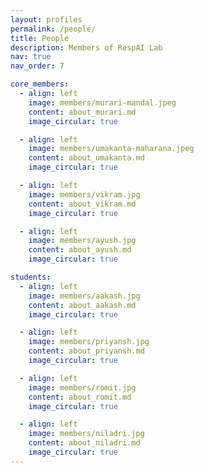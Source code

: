 ```yaml
---
layout: profiles
permalink: /people/
title: People
description: Members of RespAI Lab
nav: true
nav_order: 7

core_members:
  - align: left
    image: members/murari-mandal.jpeg
    content: about_murari.md
    image_circular: true

  - align: left
    image: members/umakanta-maharana.jpeg
    content: about_umakanta.md
    image_circular: true

  - align: left
    image: members/vikram.jpg
    content: about_vikram.md
    image_circular: true

  - align: left
    image: members/ayush.jpg
    content: about_ayush.md
    image_circular: true

students:
  - align: left
    image: members/aakash.jpg
    content: about_aakash.md
    image_circular: true

  - align: left
    image: members/priyansh.jpg
    content: about_priyansh.md
    image_circular: true

  - align: left
    image: members/romit.jpg
    content: about_romit.md
    image_circular: true

  - align: left
    image: members/niladri.jpg
    content: about_niladri.md
    image_circular: true
---
```

